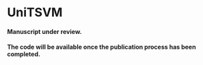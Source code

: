 # UniTSVM

#### Manuscript under review. 
#### The code will be available once the publication process has been completed. 
